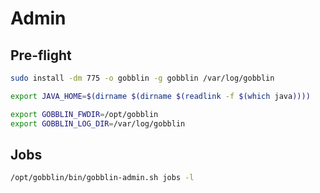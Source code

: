 # Admin

## Pre-flight

```sh
sudo install -dm 775 -o gobblin -g gobblin /var/log/gobblin
```

```sh
export JAVA_HOME=$(dirname $(dirname $(readlink -f $(which java))))

export GOBBLIN_FWDIR=/opt/gobblin
export GOBBLIN_LOG_DIR=/var/log/gobblin
```

## Jobs

```sh
/opt/gobblin/bin/gobblin-admin.sh jobs -l
```
